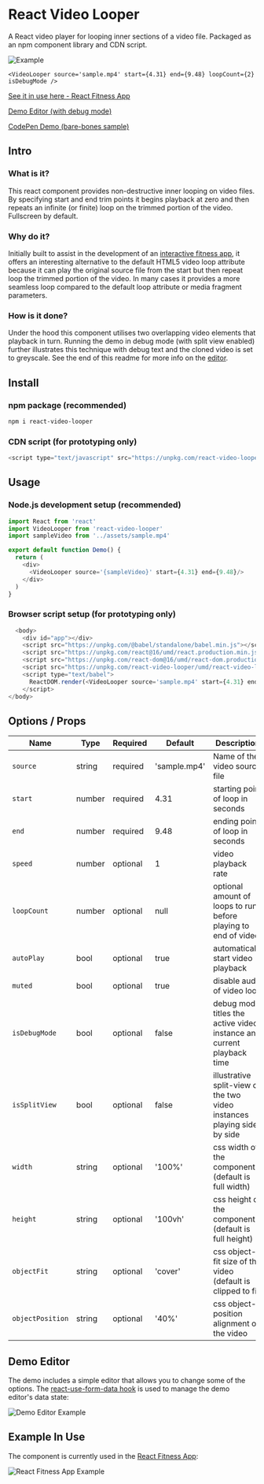 # React Video Looper
A React video player for looping inner sections of a video file. Packaged as an npm component library and CDN script. 

![Example](https://github.com/lewhunt/assets/raw/master/readme/react-video-looper-example.gif)

```
<VideoLooper source='sample.mp4' start={4.31} end={9.48} loopCount={2} isDebugMode />
```

[See it in use here - React Fitness App](https://lewhunt.github.io/react-fitness-app/)

[Demo Editor (with debug mode)](https://lewhunt.github.io/react-video-looper/)

[CodePen Demo (bare-bones sample)](https://codepen.io/lewhunt/pen/vYEaKMj)

## Intro
### What is it?
This react component provides non-destructive inner looping on video files. By specifying start and end trim points it begins playback at zero and then repeats an infinite (or finite) loop on the trimmed portion of the video. Fullscreen by default.

### Why do it?
Initially built to assist in the development of an [interactive fitness app](https://lewhunt.github.io/react-fitness-app/), it offers an interesting alternative to the default HTML5 video loop attribute because it can play the original source file from the start but then repeat loop the trimmed portion of the video. In many cases it provides a more seamless loop compared to the default loop attribute or media fragment parameters.

### How is it done?
Under the hood this component utilises two overlapping video elements that playback in turn. Running the demo in debug mode (with split view enabled) further illustrates this technique with debug text and the cloned video is set to greyscale. See the end of this readme for more info on the [editor](#demo-editor).

## Install
### npm package (recommended)
```bash
npm i react-video-looper
```

### CDN script (for prototyping only)
```js
<script type="text/javascript" src="https://unpkg.com/react-video-looper/umd/react-video-looper.min.js"></script>
```

## Usage
### Node.js development setup (recommended)
```js
import React from 'react'
import VideoLooper from 'react-video-looper'
import sampleVideo from '../assets/sample.mp4'

export default function Demo() {
  return (
    <div>
      <VideoLooper source='{sampleVideo}' start={4.31} end={9.48}/>
    </div>
  )
}
```

### Browser script setup (for prototyping only)
```js
  <body>
    <div id="app"></div>
    <script src="https://unpkg.com/@babel/standalone/babel.min.js"></script>
    <script src="https://unpkg.com/react@16/umd/react.production.min.js" crossorigin></script>
    <script src="https://unpkg.com/react-dom@16/umd/react-dom.production.min.js" crossorigin></script>
    <script src="https://unpkg.com/react-video-looper/umd/react-video-looper.min.js"></script>
    <script type="text/babel">
      ReactDOM.render(<VideoLooper source='sample.mp4' start={4.31} end={9.48}/>, document.getElementById('app'))
    </script>
</body>
```

## Options / Props
Name | Type | Required | Default | Description 
--- | --- | --- | --- | ---
`source` | string | required | 'sample.mp4' | Name of the video source file
`start` | number | required | 4.31 | starting point of loop in seconds
`end` | number | required | 9.48 | ending point of loop in seconds
`speed` | number | optional | 1 | video playback rate
`loopCount` | number | optional | null | optional amount of loops to run before playing to end of video
`autoPlay` | bool | optional | true | automatically start video playback
`muted` | bool | optional | true | disable audio of video loop
`isDebugMode` | bool | optional | false | debug mode titles the active video instance and current playback time
`isSplitView` | bool | optional | false | illustrative split-view of the two video instances playing side by side
`width` | string | optional | '100%' | css width of the component (default is full width)
`height` | string | optional | '100vh' | css height of the component (default is full height)
`objectFit` | string | optional | 'cover' | css object-fit size of the video (default is clipped to fit)
`objectPosition` | string | optional | '40%' | css object-position alignment of the video

## Demo Editor
The demo includes a simple editor that allows you to change some of the options. The [react-use-form-data hook](https://github.com/lewhunt/react-use-form-data) is used to manage the demo editor's data state:

![Demo Editor Example](https://github.com/lewhunt/assets/raw/master/readme/react-use-form-data-example.gif)

## Example In Use
The component is currently used in the [React Fitness App](https://lewhunt.github.io/react-fitness-app/):

![React Fitness App Example](https://github.com/lewhunt/assets/raw/master/readme/react-fitness-app-example.gif)
